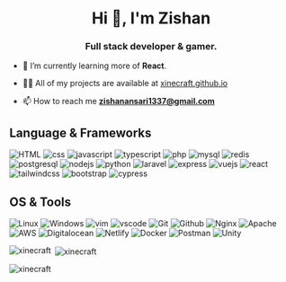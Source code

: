 <h1 align="center">Hi 👋, I'm Zishan</h1>
<h3 align="center">Full stack developer & gamer.</h3>

- 🌱 I’m currently learning more of **React**.

- 👨‍💻 All of my projects are available at [xinecraft.github.io](xinecraft.github.io)

- 📫 How to reach me **zishanansari1337@gmail.com**

## Language & Frameworks
![HTML](https://img.shields.io/badge/-HTML-E34F26?logo=HTML5&style=for-the-badge&logoColor=white)
![css](https://img.shields.io/badge/-css-1572B6?logo=css3&style=for-the-badge&logoColor=white)
![javascript](https://img.shields.io/badge/-javascript-F7DF1E?logo=javascript&style=for-the-badge&logoColor=black)
![typescript](https://img.shields.io/badge/-typescript-3178C6?logo=typescript&style=for-the-badge&logoColor=white)
![php](https://img.shields.io/badge/-php-777BB4?logo=php&style=for-the-badge&logoColor=white)
![mysql](https://img.shields.io/badge/-mysql-4479A1?logo=mysql&style=for-the-badge&logoColor=white)
![redis](https://img.shields.io/badge/-redis-DC382D?logo=redis&style=for-the-badge&logoColor=white)
![postgresql](https://img.shields.io/badge/-postgresql-336791?logo=redis&style=for-the-badge&logoColor=white)
![nodejs](https://img.shields.io/badge/-nodejs-339933?logo=node.js&style=for-the-badge&logoColor=white)
![python](https://img.shields.io/badge/-python-3776AB?logo=python&style=for-the-badge&logoColor=white)
![laravel](https://img.shields.io/badge/-laravel-FF2D20?logo=laravel&style=for-the-badge&logoColor=white)
![express](https://img.shields.io/badge/-express-000000?logo=node.js&style=for-the-badge&logoColor=white)
![vuejs](https://img.shields.io/badge/-vue-4FC08D?logo=vue.js&style=for-the-badge&logoColor=white)
![react](https://img.shields.io/badge/-react-61DAFB?logo=react&style=for-the-badge&logoColor=black)
![tailwindcss](https://img.shields.io/badge/-tailwind-38B2AC?logo=tailwind-css&style=for-the-badge&logoColor=white)
![bootstrap](https://img.shields.io/badge/-bootstrap-7952B3?logo=bootstrap&style=for-the-badge&logoColor=white)
![cypress](https://img.shields.io/badge/-cypress-17202C?logo=cypress&style=for-the-badge&logoColor=white)

## OS & Tools
![Linux](https://img.shields.io/badge/-Linux-FCC624?logo=Linux&style=for-the-badge&logoColor=black)
![Windows](https://img.shields.io/badge/-Windows-0078D6?logo=Windows&style=for-the-badge&logoColor=white)
![vim](https://img.shields.io/badge/-vim-019733?logo=Vim&style=for-the-badge&logoColor=white)
![vscode](https://img.shields.io/badge/-VSCode-007ACC?logo=Visual-Studio-Code&style=for-the-badge&logoColor=white)
![Git](https://img.shields.io/badge/-Git-F05032?logo=Git&style=for-the-badge&logoColor=white)
![Github](https://img.shields.io/badge/-Github-181717?logo=Github&style=for-the-badge&logoColor=white)
![Nginx](https://img.shields.io/badge/-Nginx-269539?logo=Nginx&style=for-the-badge&logoColor=white)
![Apache](https://img.shields.io/badge/-Apache-D22128?logo=Apache&style=for-the-badge&logoColor=white)
![AWS](https://img.shields.io/badge/-AWS-232F3E?logo=Amazon-AWS&style=for-the-badge&logoColor=white)
![Digitalocean](https://img.shields.io/badge/-digitalocean-0080FF?logo=digitalocean&style=for-the-badge&logoColor=white)
![Netlify](https://img.shields.io/badge/-Netlify-00C7B7?logo=Netlify&style=for-the-badge&logoColor=white)
![Docker](https://img.shields.io/badge/-Docker-2496ED?logo=Docker&style=for-the-badge&logoColor=white)
![Postman](https://img.shields.io/badge/-Postman-FF6C37?logo=Postman&style=for-the-badge&logoColor=white)
![Unity](https://img.shields.io/badge/-Unity-000000?logo=Unity&style=for-the-badge&logoColor=white)



<p><img align="left" src="https://github-readme-stats.vercel.app/api/top-langs?username=xinecraft&show_icons=true&locale=en&layout=compact" alt="xinecraft" /></p>

<p>&nbsp;<img align="center" src="https://github-readme-stats.vercel.app/api?username=xinecraft&show_icons=true&locale=en" alt="xinecraft" /></p>

<p><img align="center" src="https://github-readme-streak-stats.herokuapp.com/?user=xinecraft&" alt="xinecraft" /></p>
